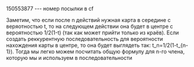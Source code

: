 150553877 --- номер посылки в cf

Заметим, что если после n действий нужная карта в середине с веряотностью t, то на следующем действии она будет в центре с вероятностью 1/2(1-t) (так как может прийти только из краёв). Если создать реккурентную последовательность для вероятности нахождения карты в центре, то она будет выглядеть так: t_n=1/2(1-t_{n-1}). Тогда мы легко можем посчитать общую формулу для n-го члена, которую мы и используем в последовательности
